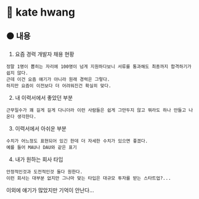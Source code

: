 # 🔴 kate hwang

## 🟠 내용

1. 요즘 경력 개발자 채용 현황
```text
정말 1명이 뽑히는 자리에 100명이 넘게 지원하다보니 서류를 통과해도 최종까지 합격하기가 쉽지 않다.
근데 이건 요즘 얘기가 아니라 원래 경력은 그렇다.
하지만 요즘이 이전보다 더 어려워진건 확실히 맞다.
```

2. 내 이력서에서 좋았던 부분
```text
근무일수가 꽤 길게 길게 다니더라 이런 사람들은 쉽게 그만두지 않고 뭐라도 하나 만들고 나온다 생각한다.
```

3. 이력서에서 아쉬운 부분
```text
수치가 어느정도 표현되어 있긴 한데 더 자세한 수치가 있으면 좋겠다.
예를 들어 MAU나 DAU와 같은 표기
```

4. 내가 원하는 회사 타입
```text
안정적인것과 도전적인것 둘다 원한다.
이런 회사는 대부분 없지만 그나마 맞는 타입은 대규모 투자를 받는 스타트업?...
```

이외에 얘기가 많았지만 기억이 안난다...